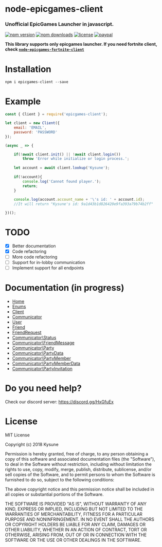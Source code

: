 
# node-epicgames-client
### Unofficial EpicGames Launcher in javascript.
[![npm version](https://img.shields.io/npm/v/epicgames-client.svg)](https://npmjs.com/package/epicgames-client)
[![npm downloads](https://img.shields.io/npm/dm/epicgames-client.svg)](https://npmjs.com/package/epicgames-client)
[![license](https://img.shields.io/npm/l/epicgames-client.svg)](https://github.com/SzymonLisowiec/node-epicgames-client/blob/master/LICENSE.MD)
[![paypal](https://img.shields.io/badge/paypal-donate-orange.svg)](https://www.paypal.com/cgi-bin/webscr?cmd=_s-xclick&hosted_button_id=FDN57KFYRP4CQ&source=url)

__This library supports only epicgames launcher. If you need fortnite client, check [`node-epicgames-fortnite-client`](https://github.com/SzymonLisowiec/node-epicgames-fortnite-client)__

# Installation
```
npm i epicgames-client --save
```

# Example
```javascript
const { Client } = require('epicgames-client');

let client = new Client({
    email: 'EMAIL',
    password: 'PASSWORD'
});

(async _ => {

	if(!await client.init() || !await client.login())
		throw 'Error while initialize or login process.';
	
	let account = await client.lookup('Kysune');
			
	if(!account){
		console.log('Cannot found player.');
		return;
	}
			
	console.log(account.account_name + '\'s id: ' + account.id);
	//It will return "Kysune's id: 9a1d43b1d826420e9fa393a79b74b2ff"

})();
```

# TODO
- [x] Better documentation
- [x] Code refactoring
- [ ] More code refactoring
- [ ] Support for in-lobby communication
- [ ] Implement support for all endpoints

# Documentation (in progress)
- [Home](https://github.com/SzymonLisowiec/node-epicgames-client/wiki)
- [Enums](https://github.com/SzymonLisowiec/node-epicgames-client/wiki/Enums)
- [Client](https://github.com/SzymonLisowiec/node-epicgames-client/wiki/Client)
- [Communicator](https://github.com/SzymonLisowiec/node-epicgames-client/wiki/Communicator)
- [User](https://github.com/SzymonLisowiec/node-epicgames-client/wiki/User)
- [Friend](https://github.com/SzymonLisowiec/node-epicgames-client/wiki/Friend)
- [FriendRequest](https://github.com/SzymonLisowiec/node-epicgames-client/wiki/FriendRequest)
- [Communicator\Status](https://github.com/SzymonLisowiec/node-epicgames-client/wiki/Communicator%5CStatus)
- [Communicator\FriendMessage](https://github.com/SzymonLisowiec/node-epicgames-client/wiki/Communicator%5CFriendMessage)
- [Communicator\Party](https://github.com/SzymonLisowiec/node-epicgames-client/wiki/Communicator%5CParty)
- [Communicator\PartyData](https://github.com/SzymonLisowiec/node-epicgames-client/wiki/Communicator%5CPartyData)
- [Communicator\PartyMember](https://github.com/SzymonLisowiec/node-epicgames-client/wiki/Communicator%5CPartyMember)
- [Communicator\PartyMemberData](https://github.com/SzymonLisowiec/node-epicgames-client/wiki/Communicator%5CPartyMemberData)
- [Communicator\PartyInvitation](https://github.com/SzymonLisowiec/node-epicgames-client/wiki/Communicator%5CPartyInvitation)

# Do you need help?
Check our discord server: https://discord.gg/HxGfuEx

# License
MIT License

Copyright (c) 2018 Kysune

Permission is hereby granted, free of charge, to any person obtaining a copy
of this software and associated documentation files (the "Software"), to deal
in the Software without restriction, including without limitation the rights
to use, copy, modify, merge, publish, distribute, sublicense, and/or sell
copies of the Software, and to permit persons to whom the Software is
furnished to do so, subject to the following conditions:

The above copyright notice and this permission notice shall be included in all
copies or substantial portions of the Software.

THE SOFTWARE IS PROVIDED "AS IS", WITHOUT WARRANTY OF ANY KIND, EXPRESS OR
IMPLIED, INCLUDING BUT NOT LIMITED TO THE WARRANTIES OF MERCHANTABILITY,
FITNESS FOR A PARTICULAR PURPOSE AND NONINFRINGEMENT. IN NO EVENT SHALL THE
AUTHORS OR COPYRIGHT HOLDERS BE LIABLE FOR ANY CLAIM, DAMAGES OR OTHER
LIABILITY, WHETHER IN AN ACTION OF CONTRACT, TORT OR OTHERWISE, ARISING FROM,
OUT OF OR IN CONNECTION WITH THE SOFTWARE OR THE USE OR OTHER DEALINGS IN THE
SOFTWARE.
